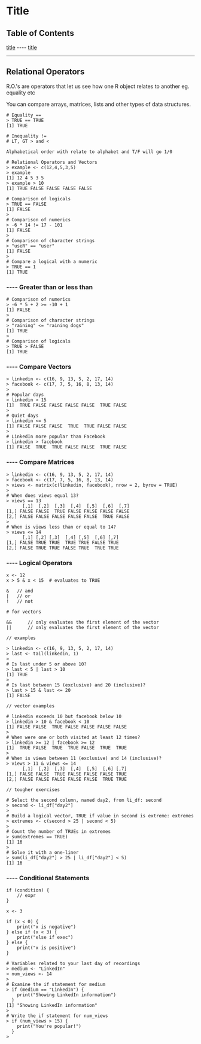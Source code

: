 # Title

## Table of Contents

<a href="#section">title</a>
---- <a href="#subsection">title</a>

<div id="reloperators"></div>

***

## Relational Operators

R.O.'s are operators that let us see how one R object relates to another eg. equality etc

You can compare arrays, matrices, lists and other types of data structures.
```
# Equality == 
> TRUE == TRUE
[1] TRUE 

# Inequality !=
# LT, GT > and <

Alphabetical order with relate to alphabet and T/F will go 1/0

# Relational Operators and Vectors 
> example <- c(12,4,5,3,5)
> example
[1] 12 4 5 3 5
> example > 10
[1] TRUE FALSE FALSE FALSE FALSE

# Comparison of logicals
> TRUE == FALSE
[1] FALSE
> 
# Comparison of numerics
> -6 * 14 != 17 - 101
[1] FALSE
> 
# Comparison of character strings
> "useR" == "user"
[1] FALSE
> 
# Compare a logical with a numeric
> TRUE == 1
[1] TRUE
```

<div id="2"></div>

### ---- Greater than or less than

```
# Comparison of numerics
> -6 * 5 + 2 >= -10 + 1
[1] FALSE
> 
# Comparison of character strings
> "raining" <= "raining dogs"
[1] TRUE
> 
# Comparison of logicals
> TRUE > FALSE
[1] TRUE
```

<div id="3"></div>

### ---- Compare Vectors

```
> linkedin <- c(16, 9, 13, 5, 2, 17, 14)
> facebook <- c(17, 7, 5, 16, 8, 13, 14)
> 
# Popular days
> linkedin > 15
[1]  TRUE FALSE FALSE FALSE FALSE  TRUE FALSE
> 
# Quiet days
> linkedin <= 5
[1] FALSE FALSE FALSE  TRUE  TRUE FALSE FALSE
> 
# LinkedIn more popular than Facebook
> linkedin > facebook
[1] FALSE  TRUE  TRUE FALSE FALSE  TRUE FALSE
```

<div id="4"></div>

### ---- Compare Matrices

```
> linkedin <- c(16, 9, 13, 5, 2, 17, 14)
> facebook <- c(17, 7, 5, 16, 8, 13, 14)
> views <- matrix(c(linkedin, facebook), nrow = 2, byrow = TRUE)
> 
# When does views equal 13?
> views == 13
      [,1]  [,2]  [,3]  [,4]  [,5]  [,6]  [,7]
[1,] FALSE FALSE  TRUE FALSE FALSE FALSE FALSE
[2,] FALSE FALSE FALSE FALSE FALSE  TRUE FALSE
> 
# When is views less than or equal to 14?
> views <= 14
      [,1] [,2] [,3]  [,4] [,5]  [,6] [,7]
[1,] FALSE TRUE TRUE  TRUE TRUE FALSE TRUE
[2,] FALSE TRUE TRUE FALSE TRUE  TRUE TRUE
```

### ---- Logical Operators

```
x <- 12
x > 5 & x < 15	# evaluates to TRUE

&	// and
|	// or
! 	// not 

# for vectors

&& 		// only evaluates the first element of the vector
|| 		// only evaluates the first element of the vector

// examples 

> linkedin <- c(16, 9, 13, 5, 2, 17, 14)
> last <- tail(linkedin, 1)
> 
# Is last under 5 or above 10?
> last < 5 | last > 10
[1] TRUE
> 
# Is last between 15 (exclusive) and 20 (inclusive)?
> last > 15 & last <= 20
[1] FALSE

// vector examples

# linkedin exceeds 10 but facebook below 10
> linkedin > 10 & facebook < 10
[1] FALSE FALSE  TRUE FALSE FALSE FALSE FALSE
> 
# When were one or both visited at least 12 times?
> linkedin >= 12 | facebook >= 12
[1]  TRUE FALSE  TRUE  TRUE FALSE  TRUE  TRUE
> 
# When is views between 11 (exclusive) and 14 (inclusive)?
> views > 11 & views <= 14
      [,1]  [,2]  [,3]  [,4]  [,5]  [,6] [,7]
[1,] FALSE FALSE  TRUE FALSE FALSE FALSE TRUE
[2,] FALSE FALSE FALSE FALSE FALSE  TRUE TRUE

// tougher exercises

# Select the second column, named day2, from li_df: second
> second <- li_df["day2"]
> 
# Build a logical vector, TRUE if value in second is extreme: extremes
> extremes <- c(second > 25 | second < 5)
> 
# Count the number of TRUEs in extremes
> sum(extremes == TRUE)
[1] 16
> 
# Solve it with a one-liner
> sum(li_df["day2"] > 25 | li_df["day2"] < 5)
[1] 16
```

<div id="5"></div>

### ---- Conditional Statements

```
if (condition) {
	// expr
}

x <- 3

if (x < 0) {
	print("x is negative")
} else if (x < 3) {
	print("else if exec")
} else {
	print("x is positive")
}

# Variables related to your last day of recordings
> medium <- "LinkedIn"
> num_views <- 14
> 
# Examine the if statement for medium
> if (medium == "LinkedIn") {
    print("Showing LinkedIn information")
  }
[1] "Showing LinkedIn information"
> 
# Write the if statement for num_views
> if (num_views > 15) {
    print("You're popular!")
  }
> 
```


